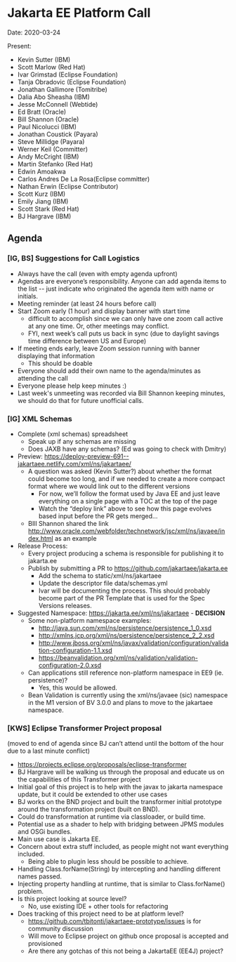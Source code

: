 # Jakarta EE Platform Call

Date: 2020-03-24

Present:

- Kevin Sutter (IBM)
- Scott Marlow (Red Hat)
- Ivar Grimstad (Eclipse Foundation)
- Tanja Obradovic (Eclipse Foundation)
- Jonathan Gallimore (Tomitribe)
- Dalia Abo Sheasha (IBM)
- Jesse McConnell (Webtide)
- Ed Bratt (Oracle)
- Bill Shannon (Oracle)
- Paul Nicolucci (IBM)
- Jonathan Coustick (Payara)
- Steve Millidge (Payara)
- Werner Keil (Committer)
- Andy McCright (IBM)
- Martin Stefanko (Red Hat)
- Edwin Amoakwa
- Carlos Andres De La Rosa(Eclipse committer)
- Nathan Erwin (Eclipse Contributor)
- Scott Kurz (IBM)
- Emily Jiang (IBM)
- Scott Stark (Red Hat)
- BJ Hargrave (IBM)

## Agenda

### [IG, BS] Suggestions for Call Logistics

- Always have the call (even with empty agenda upfront)
- Agendas are everyone’s responsibility.  Anyone can add agenda items to the list -- just indicate who originated the agenda item with name or initials.
- Meeting reminder (at least 24 hours before call)
- Start Zoom early (1 hour) and display banner with start time
   - difficult to accomplish since we can only have one zoom call active at any one time.  Or, other meetings may conflict.
   - FYI, next week’s call puts us back in sync (due to daylight savings time difference between US and Europe)
- If meeting ends early, leave Zoom session running with banner displaying that information
   - This should be doable
- Everyone should add their own name to the agenda/minutes as attending the call
- Everyone please help keep minutes :)
- Last week's unmeeting was recorded via Bill Shannon keeping minutes, we should do that for future unofficial calls.

### [IG] XML Schemas

- Complete (xml schemas) spreadsheet
   - Speak up if any schemas are missing
   - Does JAXB have any schemas?  (Ed was going to check with Dmitry)
- Preview: https://deploy-preview-691--jakartaee.netlify.com/xml/ns/jakartaee/
   - A question was asked (Kevin Sutter?) about whether the format could become too long, and if we needed to create a more compact format where we would link out to the different versions
      - For now, we’ll follow the format used by Java EE and just leave everything on a single page with a TOC at the top of the page
      - Watch the “deploy link” above to see how this page evolves based input before the PR gets merged...
   - BIll Shannon shared the link http://www.oracle.com/webfolder/technetwork/jsc/xml/ns/javaee/index.html as an example
- Release Process:
   - Every project producing a schema is responsible for publishing it to jakarta.ee
   - Publish by submitting a PR to https://github.com/jakartaee/jakarta.ee
      - Add the schema to static/xml/ns/jakartaee
      - Update the descriptor file data/schemas.yml 
      - Ivar will be documenting the process.  This should probably become part of the PR Template that is used for the Spec Versions releases.
- Suggested Namespace: https://jakarta.ee/xml/ns/jakartaee - **DECISION**
   - Some non-platform namespace examples:
      - http://java.sun.com/xml/ns/persistence/persistence_1_0.xsd
      - http://xmlns.jcp.org/xml/ns/persistence/persistence_2_2.xsd
      - http://www.jboss.org/xml/ns/javax/validation/configuration/validation-configuration-1.1.xsd 
      - https://beanvalidation.org/xml/ns/validation/validation-configuration-2.0.xsd 
   - Can applications still reference non-platform namespace in EE9 (ie. persistence)?
      - Yes, this would be allowed.
   - Bean Validation is currently using the xml/ns/javaee (sic) namespace in the M1 version of BV 3.0.0 and plans to move to the jakartaee namespace.

### [KWS] Eclipse Transformer Project proposal 

(moved to end of agenda since BJ can’t attend until the bottom of the hour due to a last minute conflict)

- https://projects.eclipse.org/proposals/eclipse-transformer 
- BJ Hargrave will be walking us through the proposal and educate us on the capabilities of this Transformer project
- Initial goal of this project is to help with the javax to jakarta namespace update, but it could be extended to other use cases
- BJ works on the BND project and built the transformer initial prototype around the transformation project (built on BND).
- Could do transformation at runtime via classloader, or build time.
- Potential use as a shader to help with bridging between JPMS modules and OSGi bundles.
- Main use case is Jakarta EE.
- Concern about extra stuff included, as people might not want everything included.
   - Being able to plugin less should be possible to achieve.
- Handling Class.forName(String) by intercepting and handling different names passed.
- Injecting property handling at runtime, that is similar to Class.forName() problem.
- Is this project looking at source level?  
   - No, use existing IDE + other tools for refactoring
- Does tracking of this project need to be at platform level?
   - https://github.com/tbitonti/jakartaee-prototype/issues is for community discussion
   - Will move to Eclipse project on github once proposal is accepted and provisioned
   - Are there any gotchas of this not being a JakartaEE (EE4J) project?
